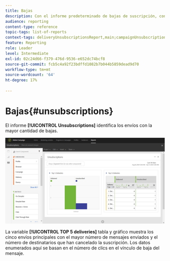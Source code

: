 ```yaml
---
title: Bajas
description: Con el informe predeterminado de bajas de suscripción, conozca cuántas veces los clientes cancelaron la suscripción a sus envíos.
audience: reporting
content-type: reference
topic-tags: list-of-reports
context-tags: deliveryUnsubscriptionsReport,main;campaignUnsubscriptionsReport,main;programUnsubscriptionsReport,main
feature: Reporting
role: Leader
level: Intermediate
exl-id: 02c24d66-f379-476d-9536-e652dc74bcf8
source-git-commit: fcb5c4a92f23bdffd1082b7b044b5859dead9d70
workflow-type: tm+mt
source-wordcount: '64'
ht-degree: 17%

---
```


# Bajas{#unsubscriptions}

El informe **[!UICONTROL Unsubscriptions]** identifica los envíos con la mayor cantidad de bajas.

![](assets/delivery_reports_unsub.png)

La variable **[!UICONTROL TOP 5 deliveries]** tabla y gráfico muestra los cinco envíos principales con el mayor número de mensajes enviados y el número de destinatarios que han cancelado la suscripción. Los datos enumerados aquí se basan en el número de clics en el vínculo de baja del mensaje.
